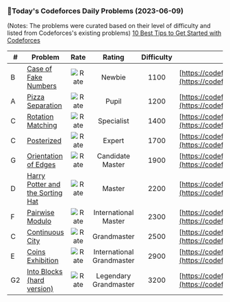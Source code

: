 ### 🌟Today's Codeforces Daily Problems (2023-06-09)
(Notes: The problems were curated based on their level of difficulty and listed from Codeforces's existing problems)
[10 Best Tips to Get Started with Codeforces](https://github.com/ika9810/Codeforces-Daily-Problems/blob/main/10%20Best%20Tips%20to%20Get%20Started%20with%20Codeforces.md)

| # | Problem | Rate| Rating | Difficulty | Contest |
|---| ----- | :--------: | :----------: | :----------: | ---------- |
|B|[Case of Fake Numbers](https://codeforces.com/contest/556/problem/B)|![Rate](https://img.shields.io/badge/Newbie-1100-lightgrey)|Newbie|1100|[https://codeforces.com/contest/556](https://codeforces.com/contest/556)|
|A|[Pizza Separation](https://codeforces.com/contest/895/problem/A)|![Rate](https://img.shields.io/badge/Pupil-1200-brightgreen)|Pupil|1200|[https://codeforces.com/contest/895](https://codeforces.com/contest/895)|
|C|[Rotation Matching](https://codeforces.com/contest/1365/problem/C)|![Rate](https://img.shields.io/badge/Specialist-1400-9cf)|Specialist|1400|[https://codeforces.com/contest/1365](https://codeforces.com/contest/1365)|
|C|[Posterized](https://codeforces.com/contest/980/problem/C)|![Rate](https://img.shields.io/badge/Expert-1700-blue)|Expert|1700|[https://codeforces.com/contest/980](https://codeforces.com/contest/980)|
|G|[Orientation of Edges](https://codeforces.com/contest/883/problem/G)|![Rate](https://img.shields.io/badge/Candidate%20Master-1900-blueviolet)|Candidate Master|1900|[https://codeforces.com/contest/883](https://codeforces.com/contest/883)|
|D|[Harry Potter and the Sorting Hat](https://codeforces.com/contest/65/problem/D)|![Rate](https://img.shields.io/badge/Master-2200-orange)|Master|2200|[https://codeforces.com/contest/65](https://codeforces.com/contest/65)|
|F|[Pairwise Modulo](https://codeforces.com/contest/1553/problem/F)|![Rate](https://img.shields.io/badge/International%20Master-2300-orange)|International Master|2300|[https://codeforces.com/contest/1553](https://codeforces.com/contest/1553)|
|C|[Continuous City](https://codeforces.com/contest/1479/problem/C)|![Rate](https://img.shields.io/badge/Grandmaster-2500-red)|Grandmaster|2500|[https://codeforces.com/contest/1479](https://codeforces.com/contest/1479)|
|E|[Coins Exhibition](https://codeforces.com/contest/930/problem/E)|![Rate](https://img.shields.io/badge/International%20Grandmaster-2900-red)|International Grandmaster|2900|[https://codeforces.com/contest/930](https://codeforces.com/contest/930)|
|G2|[Into Blocks (hard version)](https://codeforces.com/contest/1209/problem/G2)|![Rate](https://img.shields.io/badge/Legendary%20Grandmaster-3200-red)|Legendary Grandmaster|3200|[https://codeforces.com/contest/1209](https://codeforces.com/contest/1209)|
